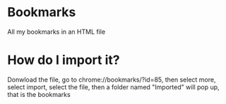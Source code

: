 # Bookmarks
All my bookmarks in an HTML file

# How do I import it?
Donwload the file, go to chrome://bookmarks/?id=85, then select more, select import, select the file, then a folder named "Imported" will pop up, that is the bookmarks
